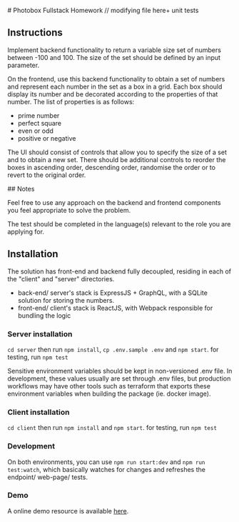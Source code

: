 # Photobox Fullstack Homework
// modifying file here+ unit tests
## Instructions

Implement backend functionality to return a variable size set of numbers between -100 and 100.  The size of the set should be defined by an input parameter. 

On the frontend, use this backend functionality to obtain a set of numbers and represent each number in the set as a box in a grid. 
Each box should display its number and be decorated according to the properties of that number. The list of properties is as follows:

* prime number
* perfect square
* even or odd
* positive or negative

The UI should consist of controls that allow you to specify the size of a set and to obtain a new set. There should be additional 
controls to reorder the boxes in ascending order, descending order, randomise the order or to revert to the original order. 

## Notes

Feel free to use any approach on the backend and frontend components you feel appropriate to solve the problem.

The test should be completed in the language(s) relevant to the role you are applying for. 


## Installation

The solution has front-end and backend fully decoupled, residing in each of the "client" and "server" directories.
- back-end/ server's stack is ExpressJS + GraphQL, with a SQLite solution for storing the numbers.
- front-end/ client's stack is ReactJS, with Webpack responsible for bundling the logic

### Server installation

```cd server``` then run ```npm install```, ```cp .env.sample .env``` and ```npm start```.
for testing, run ```npm test```

Sensitive environment variables should be kept in non-versioned .env file. In development, these values usually are set
through .env files, but production workflows may have other tools such as terraform that exports these environment
variables when building the package (ie. docker image).

### Client installation

```cd client``` then run ```npm install``` and ```npm start```. for testing, run ```npm test```

### Development

On both environments, you can use ```npm run start:dev``` and ```npm run test:watch```, which basically
watches for changes and refreshes the endpoint/ web-page/ tests.

### Demo

A online demo resource is available [here](http://pruteanu.uk:8080).
